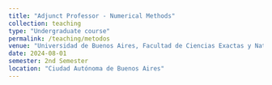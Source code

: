 ```yaml
---
title: "Adjunct Professor - Numerical Methods"
collection: teaching
type: "Undergraduate course"
permalink: /teaching/metodos
venue: "Universidad de Buenos Aires, Facultad de Ciencias Exactas y Naturales"
date: 2024-08-01
semester: 2nd Semester
location: "Ciudad Autónoma de Buenos Aires"
---
```

